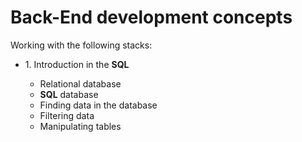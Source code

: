<h1>Back-End development concepts  </h1>
<p>Working with the following stacks:</p>
<ul>
  <li>1. Introduction in the <b>SQL</b></li>
    <ul>
        <li>Relational database</li>
        <li><b>SQL</b> database</li>
        <li>Finding data in the database</li>
        <li>Filtering data</li>
        <li>Manipulating tables</li>
    </ul>
</ul>  
